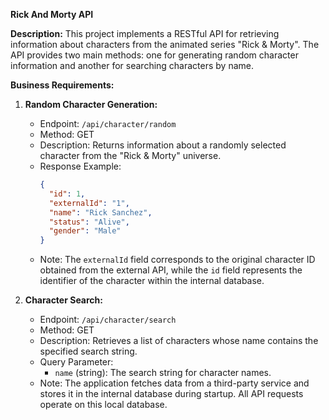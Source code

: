 **Rick And Morty API**

**Description:**
This project implements a RESTful API for retrieving information about characters from the animated series "Rick & Morty". The API provides two main methods: one for generating random character information and another for searching characters by name.

**Business Requirements:**
1. **Random Character Generation:**
   - Endpoint: `/api/character/random`
   - Method: GET
   - Description: Returns information about a randomly selected character from the "Rick & Morty" universe.
   - Response Example:
     ```json
     {
       "id": 1,
       "externalId": "1",
       "name": "Rick Sanchez",
       "status": "Alive",
       "gender": "Male"
     }
     ```
   - Note: The `externalId` field corresponds to the original character ID obtained from the external API, while the `id` field represents the identifier of the character within the internal database.

2. **Character Search:**
   - Endpoint: `/api/character/search`
   - Method: GET
   - Description: Retrieves a list of characters whose name contains the specified search string.
   - Query Parameter:
     - `name` (string): The search string for character names.
   - Note: The application fetches data from a third-party service and stores it in the internal database during startup. All API requests operate on this local database.
